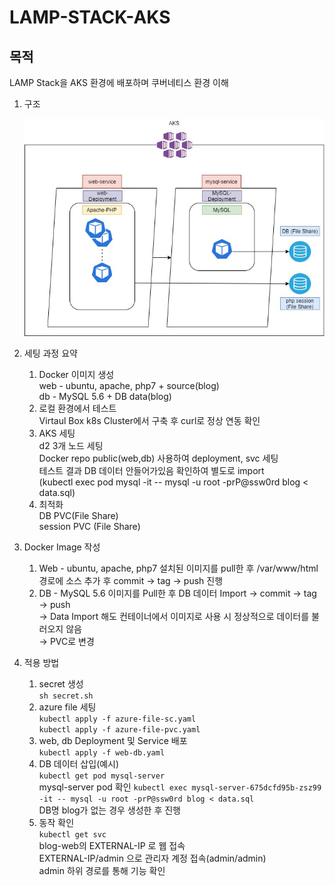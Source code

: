 # LAMP-STACK-AKS

## 목적
LAMP Stack을 AKS 환경에 배포하며 쿠버네티스 환경 이해

1. 구조

    ![arhcitecture](./img/k8s-LAMP-Stack_architecture.jpg)

2. 세팅 과정 요약

    1) Docker 이미지 생성   
       web - ubuntu, apache, php7 + source(blog)   
       db - MySQL 5.6 + DB data(blog)   
    2) 로컬 환경에서 테스트   
       Virtaul Box k8s Cluster에서 구축 후 curl로 정상 연동 확인   
    3) AKS 세팅   
       d2 3개 노드 세팅   
       Docker repo public(web,db) 사용하여 deployment, svc 세팅   
       테스트 결과 DB 데이터 안들어가있음 확인하여 별도로 import   
       (kubectl exec pod mysql -it -- mysql -u root -prP@ssw0rd blog < data.sql)   
    4) 최적화   
       DB PVC(File Share)   
       session PVC (File Share)   
3. Docker Image 작성
    1) Web - ubuntu, apache, php7 설치된 이미지를 pull한 후 /var/www/html 경로에 소스 추가 후 commit → tag → push 진행   
    2) DB - MySQL 5.6 이미지를 Pull한 후 DB 데이터 Import → commit → tag → push   
        → Data Import 해도 컨테이너에서 이미지로 사용 시 정상적으로 데이터를 불러오지 않음   
        → PVC로 변경
4. 적용 방법
    1) secret 생성   
        ```sh secret.sh```
    2) azure file 세팅   
       ```kubectl apply -f azure-file-sc.yaml```   
       ```kubectl apply -f azure-file-pvc.yaml```   
    3) web, db Deployment 및 Service 배포   
       ```kubectl apply -f web-db.yaml```   
    4) DB 데이터 삽입(예시)   
       ```kubectl get pod mysql-server```   
       mysql-server pod 확인
       ```kubectl exec mysql-server-675dcfd95b-zsz99 -it -- mysql -u root -prP@ssw0rd blog < data.sql```   
       DB명 blog가 없는 경우 생성한 후 진행
    5) 동작 확인   
       ```kubectl get svc```   
       blog-web의 EXTERNAL-IP 로 웹 접속   
       EXTERNAL-IP/admin 으로 관리자 계정 접속(admin/admin)   
       admin 하위 경로를 통해 기능 확인
    
